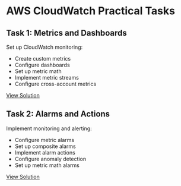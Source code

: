 # AWS CloudWatch Practical Tasks

## Task 1: Metrics and Dashboards
Set up CloudWatch monitoring:
- Create custom metrics
- Configure dashboards
- Set up metric math
- Implement metric streams
- Configure cross-account metrics

[View Solution](./task1-metrics/)

## Task 2: Alarms and Actions
Implement monitoring and alerting:
- Configure metric alarms
- Set up composite alarms
- Implement alarm actions
- Configure anomaly detection
- Set up metric math alarms

[View Solution](./task2-alarms/)
